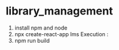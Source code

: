 # library_management
1. install npm and node
2. npx create-react-app lms
 Execution :
1. npm run build
